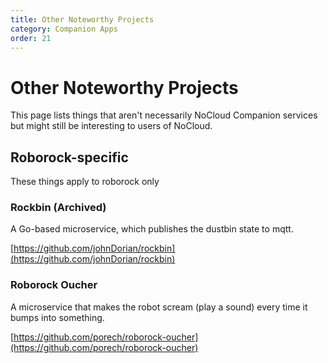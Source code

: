```yaml
---
title: Other Noteworthy Projects
category: Companion Apps
order: 21
---
```

# Other Noteworthy Projects

This page lists things that aren't necessarily NoCloud Companion services but might still be interesting to users of NoCloud.


## Roborock-specific

These things apply to roborock only

### Rockbin (Archived)

A Go-based microservice, which publishes the dustbin state to mqtt.

[https://github.com/johnDorian/rockbin](https://github.com/johnDorian/rockbin)

### Roborock Oucher

A microservice that makes the robot scream (play a sound) every time it bumps into something.

[https://github.com/porech/roborock-oucher](https://github.com/porech/roborock-oucher)

